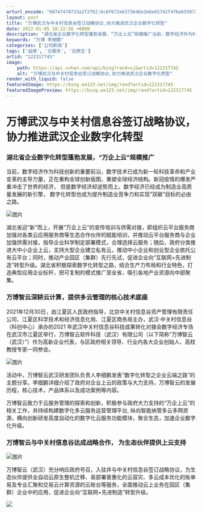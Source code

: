 ```yaml
---
arturl_encode: "68747470733a2f2f62:6c6f672e6373646e2e6e65742f4f6e6550726f436c6f75642f:61727469636c652f64657461696c732f313232333137373435"
layout: post
title: "万博武汉与中关村信息谷签订战略协议,协力推进武汉企业数字化转型"
date: 2022-01-05 10:22:56 +0800
description: "湖北省企业数字化转型蓬勃发展，“万企上云”规模推广当前，数字经济作为科技创新的重要前沿，数字技术已成"
keywords: "万博 李细鹏"
categories: ['公司新闻']
tags: ['运维', '云服务', '云原生']
artid: "122317745"
image:
    path: https://api.vvhan.com/api/bing?rand=sj&artid=122317745
    alt: "万博武汉与中关村信息谷签订战略协议,协力推进武汉企业数字化转型"
render_with_liquid: false
featuredImage: https://bing.ee123.net/img/rand?artid=122317745
featuredImagePreview: https://bing.ee123.net/img/rand?artid=122317745
---
```


# 万博武汉与中关村信息谷签订战略协议，协力推进武汉企业数字化转型

### **湖北省企业数字化转型蓬勃发展，“万企上云”规模推广**

当前，数字经济作为科技创新的重要前沿，数字技术已成为新一轮科技革命和产业变革的主导力量，正在重构全球创新版图，重塑全球经济结构。新冠疫情的爆发严重冲击了世界的经济， 但是数字经济却逆势而上。数字经济已经成为制造业高质量发展的新引擎， 数字化转型也成为提升制造业竞争力和实现“双碳”目标的必由之路。

![图片](https://i-blog.csdnimg.cn/blog_migrate/c622035b522a3ccae45a953dec62e303.png)

湖北省迎“新”而上，开展“万企上云”的宣传培训与供需对接，即组织云平台服务商加强对各类云应用服务商等生态合作伙伴的赋能培训，并推动云平台服务商与企业加强供需对接，指导企业科学制定部署模式，合理选择云服务；随后，政府分类推进大中小企业上云，支持大型企业建立私有云，推动中小企业和创业型企业依托公有云平台；同时，推动产业园区（集群）先行先试，促进企业向“互联网+先进制造”转型升级。湖北省积极探索数字化转型之路，结合生产力布局和行业特色，打造典型应用企业标杆，把可复制的模式推广至全省，吸引各地产业资源向中部聚集。

### **万博智云深耕云计算，提供多云管理的核心技术底座**

2021年12月30日，由江夏区人民政府指导，北京中关村信息谷资产管理有限责任公司、江夏区科学技术和经济信息化局、江夏区商务局主办，武汉·中关村信息谷（科创中心）承办的2021 年武汉中关村信息谷科技成果转化对接会数字经济专场在武汉市江夏区举行，万博智云软件科技（武汉）有限公司（以下简称“万博智云（武汉）”）作为高新企业代表，与区政府相关领导、行业内各大企业创始人、高校教授专家一同参会。

![图片](https://i-blog.csdnimg.cn/blog_migrate/d010ae157a3f15fdac556c945bb3db33.png)

活动中，万博智云武汉研发团队负责人李细鹏发表“数字化转型之企业云端之路”的主题分享。李细鹏详细介绍了政府对企业上云的政策与大力支持，万博智云的发展历程，核心技术，产品体系以及成功案例等内容。

万博智云致力于云服务管理的探索和创新，积极参与政府大力支持的“万企上云”的相关工作，并持续构建数字化多云服务运营管理平台, 纵向智能纳管多云多网资源，横向创新研发高度自动化的数字化云服务功能模块，聚合生态，加速企业数字化升级。

### **万博智云与中关村信息谷达成战略合作，** **为生态伙伴提供上云支持**

![图片](https://i-blog.csdnimg.cn/blog_migrate/4bd5da170981a349caeaaabf7731c92d.png)

万博智云（武汉）充分响应政府号召，入驻并与中关村信息谷签订战略协议，为生态伙伴提供全自动云原生整机迁移、易部署普惠化的云容灾、多云成本优化的账单易及专业汇聚和交易云计算资源的云账台等服务，全面推动云上业务在园区（集群）企业中的应用，促进企业向“互联网+先进制造”转型升级。

![](https://i-blog.csdnimg.cn/blog_migrate/85ea072a5a022f2fb5411aa16ba118db.jpeg)